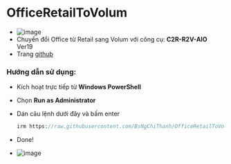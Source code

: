 # OfficeRetailToVolum #
  - ![image](https://github.com/BsNgChiThanh/Lich-phong-kham/assets/82578024/d575f08f-29b1-4848-83b0-fb5e88dcb50c)
  - Chuyển đổi Office từ Retail sang Volum với công cụ: **C2R-R2V-AIO** Ver19
  - Trang [github](https://github.com/abbodi1406/C2R-R2V-AIO)
### Hướng dẫn sử dụng: ###
  - Kích hoạt trực tiếp từ **Windows PowerShell**
  - Chọn **Run as Administrator**
  - Dán câu lệnh dưới đây và bấm enter
    ```php
    irm https://raw.githubusercontent.com/BsNgChiThanh/OfficeRetailToVolum/IMP/C2R-R2V-AIO.ps1 | iex
    ```
    
  - Done!
  - ![image](https://github.com/BsNgChiThanh/OfficeRetailToVolum/assets/82578024/4aabdecb-2e7b-4960-a109-e70b7047604c)
